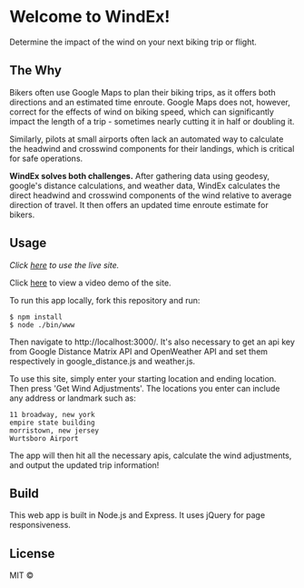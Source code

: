 # Welcome to WindEx!

Determine the impact of the wind on your next biking trip or flight.

## The Why

Bikers often use Google Maps to plan their biking trips, as it offers both directions and an estimated time enroute.
Google Maps does not, however, correct for the effects of wind on biking speed, which can significantly impact the length of a trip - sometimes nearly cutting it in half or doubling it.

Similarly, pilots at small airports often lack an automated way to calculate the headwind and crosswind components for their landings, which is critical for safe operations.

**WindEx solves both challenges.** After gathering data using geodesy, google's distance calculations, and weather data, WindEx calculates the direct headwind and crosswind components of the wind relative to average direction of travel. It then offers an updated time enroute estimate for bikers.

## Usage

*Click [here](http://wind-index.herokuapp.com/) to use the live site.*

Click [here](https://www.youtube.com/watch?v=tq7eBJldia8&feature=youtu.be) to view a video demo of the site.

To run this app locally, fork this repository and run:
```
$ npm install
$ node ./bin/www
```
Then navigate to http://localhost:3000/.
It's also necessary to get an api key from Google Distance Matrix API and OpenWeather API and set them respectively in google_distance.js and weather.js.

To use this site, simply enter your starting location and ending location. Then press 'Get Wind Adjustments'.
The locations you enter can include any address or landmark such as:
```
11 broadway, new york
empire state building
morristown, new jersey
Wurtsboro Airport
```

The app will then hit all the necessary apis, calculate the wind adjustments, and output the updated trip information!

## Build

This web app is built in Node.js and Express. It uses jQuery for page responsiveness.

## License

MIT ©
